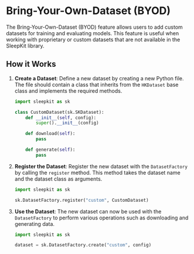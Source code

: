 # Bring-Your-Own-Dataset (BYOD)

The Bring-Your-Own-Dataset (BYOD) feature allows users to add custom datasets for training and evaluating models. This feature is useful when working with proprietary or custom datasets that are not available in the SleepKit library.

## How it Works

1. **Create a Dataset**: Define a new dataset by creating a new Python file. The file should contain a class that inherits from the `HKDataset` base class and implements the required methods.

    ```python
    import sleepkit as sk

    class CustomDataset(sk.SKDataset):
        def __init__(self, config):
            super().__init__(config)

        def download(self):
            pass

        def generate(self):
            pass
    ```

2. **Register the Dataset**: Register the new dataset with the `DatasetFactory` by calling the `register` method. This method takes the dataset name and the dataset class as arguments.

    ```python
    import sleepkit as sk

    sk.DatasetFactory.register("custom", CustomDataset)
    ```

3. **Use the Dataset**: The new dataset can now be used with the `DatasetFactory` to perform various operations such as downloading and generating data.

    ```python
    import sleepkit as sk

    dataset = sk.DatasetFactory.create("custom", config)
    ```
